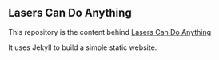 ## Lasers Can Do Anything

This repository is the content behind [Lasers Can Do Anything](http://laserscandoanything.com)

It uses Jekyll to build a simple static website. 
